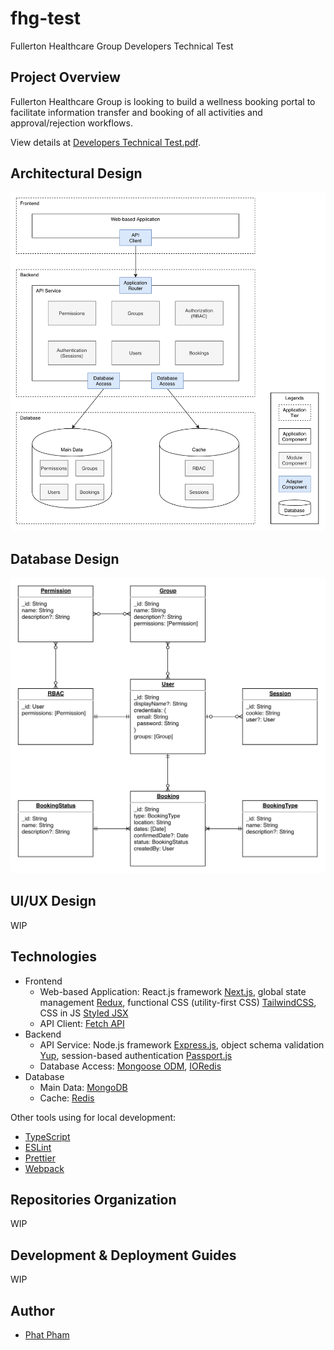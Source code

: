 # fhg-test
Fullerton Healthcare Group Developers Technical Test

## Project Overview
Fullerton Healthcare Group is looking to build a wellness booking portal to facilitate information
transfer and booking of all activities and approval/rejection workflows.

View details at [Developers Technical Test.pdf](/docs/developers-technical-test.pdf).

## Architectural Design
![Architectural Design](docs/architectural-design.png)

## Database Design
![Database Design](docs/database-design.png)

## UI/UX Design
WIP

## Technologies
- Frontend
  - Web-based Application: React.js framework [Next.js](https://nextjs.org), global state management [Redux](https://redux.js.org), functional CSS (utility-first CSS) [TailwindCSS](https://tailwindcss.com), CSS in JS [Styled JSX](https://github.com/vercel/styled-jsx)
  - API Client: [Fetch API](https://developer.mozilla.org/en-US/docs/Web/API/Fetch_API)
- Backend
  - API Service: Node.js framework [Express.js](https://expressjs.com), object schema validation [Yup](https://github.com/jquense/yup), session-based authentication [Passport.js](http://www.passportjs.org)
  - Database Access: [Mongoose ODM](https://mongoosejs.com), [IORedis](https://github.com/luin/ioredis)
- Database
  - Main Data: [MongoDB](https://www.mongodb.com)
  - Cache: [Redis](https://redis.io)

Other tools using for local development:
- [TypeScript](https://www.typescriptlang.org)
- [ESLint](https://eslint.org)
- [Prettier](https://prettier.io)
- [Webpack](https://webpack.js.org)

## Repositories Organization
WIP

## Development & Deployment Guides
WIP

## Author
- [Phat Pham](https://github.com/phatpham9)
